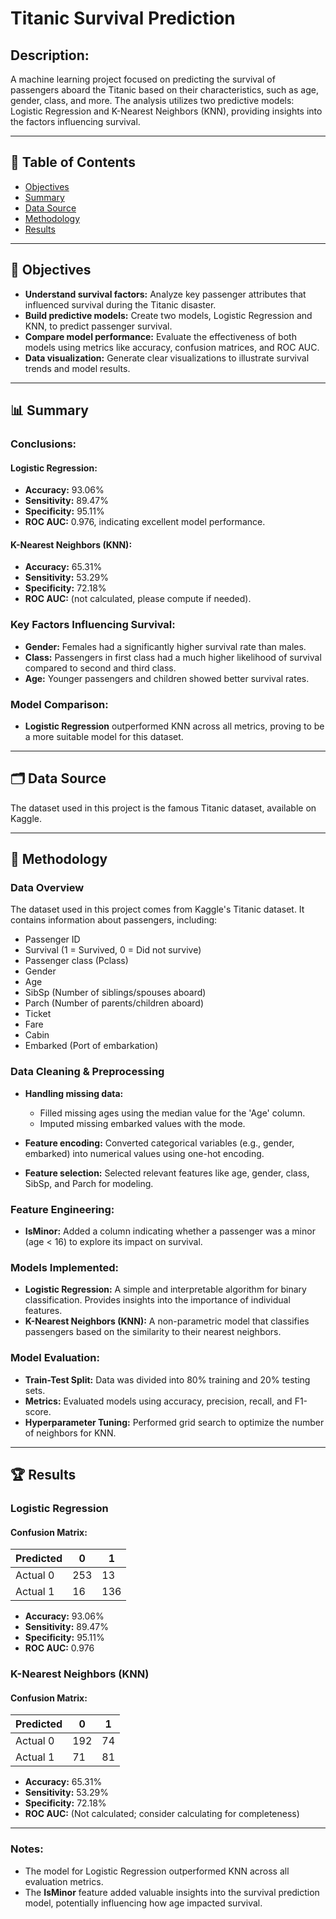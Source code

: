 # Titanic Survival Prediction

## Description:
A machine learning project focused on predicting the survival of passengers aboard the Titanic based on their characteristics, such as age, gender, class, and more. The analysis utilizes two predictive models: Logistic Regression and K-Nearest Neighbors (KNN), providing insights into the factors influencing survival.

---

## 📑 Table of Contents
- [Objectives](#objectives)
- [Summary](#summary)
- [Data Source](#data-source)
- [Methodology](#methodology)
- [Results](#results)

---

## 🎯 Objectives
- **Understand survival factors:** Analyze key passenger attributes that influenced survival during the Titanic disaster.
- **Build predictive models:** Create two models, Logistic Regression and KNN, to predict passenger survival.
- **Compare model performance:** Evaluate the effectiveness of both models using metrics like accuracy, confusion matrices, and ROC AUC.
- **Data visualization:** Generate clear visualizations to illustrate survival trends and model results.

---

## 📊 Summary

### Conclusions:

#### Logistic Regression:
- **Accuracy:** 93.06%
- **Sensitivity:** 89.47%
- **Specificity:** 95.11%
- **ROC AUC:** 0.976, indicating excellent model performance.

#### K-Nearest Neighbors (KNN):
- **Accuracy:** 65.31%
- **Sensitivity:** 53.29%
- **Specificity:** 72.18%
- **ROC AUC:** (not calculated, please compute if needed).

### Key Factors Influencing Survival:
- **Gender:** Females had a significantly higher survival rate than males.
- **Class:** Passengers in first class had a much higher likelihood of survival compared to second and third class.
- **Age:** Younger passengers and children showed better survival rates.

### Model Comparison:
- **Logistic Regression** outperformed KNN across all metrics, proving to be a more suitable model for this dataset.

---

## 🗂️ Data Source
The dataset used in this project is the famous Titanic dataset, available on Kaggle.

---

## 📝 Methodology

### Data Overview
The dataset used in this project comes from Kaggle's Titanic dataset. It contains information about passengers, including:

- Passenger ID
- Survival (1 = Survived, 0 = Did not survive)
- Passenger class (Pclass)
- Gender
- Age
- SibSp (Number of siblings/spouses aboard)
- Parch (Number of parents/children aboard)
- Ticket
- Fare
- Cabin
- Embarked (Port of embarkation)

### Data Cleaning & Preprocessing

- **Handling missing data:**
  - Filled missing ages using the median value for the 'Age' column.
  - Imputed missing embarked values with the mode.

- **Feature encoding:** Converted categorical variables (e.g., gender, embarked) into numerical values using one-hot encoding.

- **Feature selection:** Selected relevant features like age, gender, class, SibSp, and Parch for modeling.

### Feature Engineering:
- **IsMinor:** Added a column indicating whether a passenger was a minor (age < 16) to explore its impact on survival.

### Models Implemented:
- **Logistic Regression:** A simple and interpretable algorithm for binary classification. Provides insights into the importance of individual features.
- **K-Nearest Neighbors (KNN):** A non-parametric model that classifies passengers based on the similarity to their nearest neighbors.

### Model Evaluation:
- **Train-Test Split:** Data was divided into 80% training and 20% testing sets.
- **Metrics:** Evaluated models using accuracy, precision, recall, and F1-score.
- **Hyperparameter Tuning:** Performed grid search to optimize the number of neighbors for KNN.

---

## 🏆 Results

### Logistic Regression

#### Confusion Matrix:
| Predicted | 0    | 1    |
|-----------|------|------|
| Actual 0  | 253  | 13   |
| Actual 1  | 16   | 136  |

- **Accuracy:** 93.06%
- **Sensitivity:** 89.47%
- **Specificity:** 95.11%
- **ROC AUC:** 0.976

### K-Nearest Neighbors (KNN)

#### Confusion Matrix:
| Predicted | 0    | 1    |
|-----------|------|------|
| Actual 0  | 192  | 74   |
| Actual 1  | 71   | 81   |

- **Accuracy:** 65.31%
- **Sensitivity:** 53.29%
- **Specificity:** 72.18%
- **ROC AUC:** (Not calculated; consider calculating for completeness)

---

### Notes:
- The model for Logistic Regression outperformed KNN across all evaluation metrics.
- The **IsMinor** feature added valuable insights into the survival prediction model, potentially influencing how age impacted survival.

